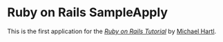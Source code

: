 # Ruby on Rails SampleApply

This is the first application for the
[*Ruby on Rails Tutorial*](http://railstutorial.jp/)
by [Michael Hartl](http://michaelhartl.com/).